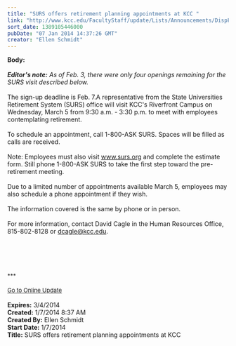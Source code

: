 ```yaml
---
title: "SURS offers retirement planning appointments at KCC "
link: "http://www.kcc.edu/FacultyStaff/update/Lists/Announcements/DispForm.aspx?ID=1382"
sort_date: 1389105446000
pubDate: "07 Jan 2014 14:37:26 GMT"
creator: "Ellen Schmidt"
---
```


<div><b>Body:</b> <div class="ExternalClassC463D7D9DD7C410F8F96550C7559EE4F">
<div><br /><em><strong>Editor's note:</strong> As of Feb. 3, there were only four openings remaining for the SURS visit described below.</em></div>
<div> </div>
<div>The sign-up deadline is Feb. 7.A representative from the State Universities Retirement System (SURS) office will visit KCC's Riverfront Campus on Wednesday, March 5 from 9:30 a.m. - 3:30 p.m. to meet with employees contemplating retirement.</div>
<div>  <br />To schedule an appointment, call 1-800-ASK SURS. Spaces will be filled as calls are received.</div>
<div><br />Note: Employees must also visit <a href="http://www.surs.org/">www.surs.org</a> and complete the estimate form. Still phone 1-800-ASK SURS to take the first step toward the pre-retirement meeting.<br />    </div>
<div>Due to a limited number of appointments available March 5, employees may also schedule a phone appointment if they wish.</div>
<div><br />The information covered is the same by phone or in person.</div>
<div> </div>
<div>For more information, contact David Cagle in the Human Resources Office, 815-802-8128 or <a href="mailto:dcagle@kcc.edu">dcagle@kcc.edu</a>.</div>
<div> </div>
<div> </div>
<div> </div>
<div> </div>
<div>
<div></div>
<div>
<div></div>
<div></div>
<div></div>
<div><br />
<div></div>
<div>
<div>
<div></div>
<div><font size="2">***</font></div>
<div><font size="2"></font> </div>
<div><font size="2"></font></div>
<div><font size="2"></font></div>
<div><font size="2"><a href="/FacultyStaff/update/Pages/dailyupdate.aspx">Go to Online Update</a></font></div>
<div><font size="2"></font></div><br /></div></div></div></div></div></div></div>
<div><b>Expires:</b> 3/4/2014</div>
<div><b>Created:</b> 1/7/2014 8:37 AM</div>
<div><b>Created By:</b> Ellen Schmidt</div>
<div><b>Start Date:</b> 1/7/2014</div>
<div><b>Title:</b> SURS offers retirement planning appointments at KCC </div>
